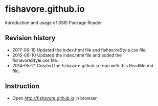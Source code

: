 # fishavore.github.io

Introduction and usage of SSIS Package Reader

## Revision history

- 2017-06-19 Updated the index.html file and fishavoreStyle.css file.
- 2016-06-10 Updated the index.html file and added the fishavoreStyle.css file.
- 2014-05-21 Created the fishavore.github.io repo with this ReadMe.md file.

## Instruction

- Open http://fishavore.github.io in browser.

